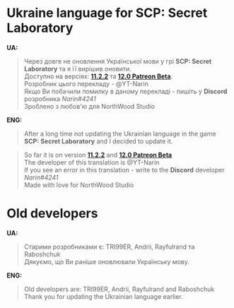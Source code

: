 # Ukraine language for SCP: Secret Laboratory

**UA:**
> Через довге не оновлення Української мови у грі **SCP: Secret Laboratory** та я її вирішив оновити.  
> Доступно на версіях: **[11.2.2](https://github.com/YT-Narin/Ukraine-language-for-SCP-SL/releases/tag/v1.0.5)** та **[12.0 Patreon Beta](https://github.com/YT-Narin/Ukraine-language-for-SCP-SL/releases/tag/v2.0.1-Open-Beta-Test)**.                                                                  
> Розробник цього перекладу - @YT-Narin                                                            
> Якщо Ви побачили помилку в даному перекладі - пишіть у **Discord** розробника *Narin#4241*          
> Зроблено з любов'ю для NorthWood Studio                                                          

**ENG:**
> After a long time not updating the Ukrainian language in the game **SCP: Secret Laboratory** and I decided to update it.                                               
 
> So far it is on version **[11.2.2](https://github.com/YT-Narin/Ukraine-language-for-SCP-SL/releases/tag/v1.0.5)** and **[12.0 Patreon Beta](https://github.com/YT-Narin/Ukraine-language-for-SCP-SL/releases/tag/v2.0.1-Open-Beta-Test)**           
> The developer of this translation is @YT-Narin                                                 
> If you see an error in this translation - write to the **Discord** developer *Narin#4241*            
> Made with love for NorthWood Studio                                                          


# Old developers
**UA:**
> Старими розробниками є: TRI99ER, Andrii, Rayfulrand та Raboshchuk                                    
> Дякуємо, що Ви раніше оновлювали Українську мову.                                                         

**ENG:**
> Old developers are: TRI99ER, Andrii, Rayfulrand and Raboshchuk                                              
> Thank you for updating the Ukrainian language earlier.                                                              
